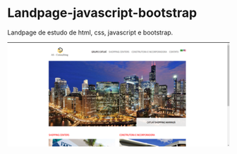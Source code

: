 # Landpage-javascript-bootstrap
Landpage de estudo de html, css, javascript e bootstrap.

![Tela da Landpage](telaLandpage.png)
